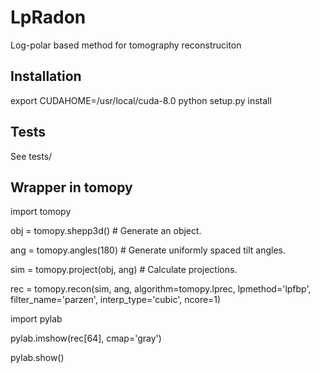 # LpRadon
Log-polar based method for tomography reconstruciton

## Installation
export CUDAHOME=/usr/local/cuda-8.0
python setup.py install

## Tests
See tests/

## Wrapper in tomopy
import tomopy

obj = tomopy.shepp3d() # Generate an object.

ang = tomopy.angles(180) # Generate uniformly spaced tilt angles.

sim = tomopy.project(obj, ang) # Calculate projections.

rec = tomopy.recon(sim, ang, algorithm=tomopy.lprec,
      lpmethod='lpfbp', filter_name='parzen', interp_type='cubic', ncore=1)

import pylab

pylab.imshow(rec[64], cmap='gray')

pylab.show()
